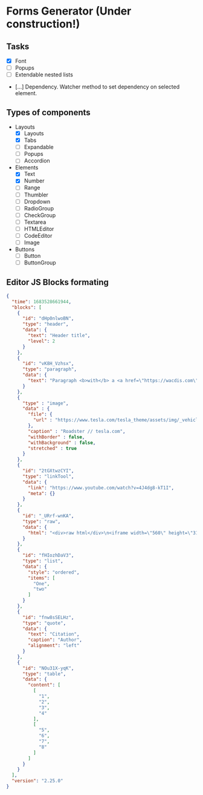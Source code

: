 # Forms Generator (Under construction!)

## Tasks

- [x] Font
- [ ] Popups
- [ ] Extendable nested lists
- […] Dependency. Watcher method to set dependency on selected element.

## Types of components

- Layouts
  - [x] Layouts
  - [x] Tabs
  - [ ] Expandable
  - [ ] Popups
  - [ ] Accordion
- Elements
  - [x] Text
  - [x] Number
  - [ ] Range
  - [ ] Thumbler
  - [ ] Dropdown
  - [ ] RadioGroup
  - [ ] CheckGroup
  - [ ] Textarea
  - [ ] HTMLEditor
  - [ ] CodeEditor
  - [ ] Image
- Buttons
  - [ ] Button
  - [ ] ButtonGroup

## Editor JS Blocks formating

```json
{
  "time": 1683528661944,
  "blocks": [
    {
      "id": "dHp0nlwoBN",
      "type": "header",
      "data": {
        "text": "Header title",
        "level": 2
      }
    },
    {
      "id": "vK8H_Vzhsx",
      "type": "paragraph",
      "data": {
        "text": "Paragraph <b>with</b> a <a href=\"https://wacdis.com\">link</a>"
      }
    },
    {
      "type" : "image",
      "data" : {
        "file": {
          "url" : "https://www.tesla.com/tesla_theme/assets/img/_vehicle_redesign/roadster_and_semi/roadster/hero.jpg"
        },
        "caption" : "Roadster // tesla.com",
        "withBorder" : false,
        "withBackground" : false,
        "stretched" : true
      }
    },
    {
      "id": "2tGXtwzCYI",
      "type": "linkTool",
      "data": {
        "link": "https://www.youtube.com/watch?v=4J4dg8-kT1I",
        "meta": {}
      }
    },
    {
      "id": "_URrf-wnKA",
      "type": "raw",
      "data": {
        "html": "<div>raw html</div>\n<iframe width=\"560\" height=\"315\" src=\"https://www.youtube.com/embed/4J4dg8-kT1I\" title=\"YouTube video player\" frameborder=\"0\" allow=\"accelerometer; autoplay; clipboard-write; encrypted-media; gyroscope; picture-in-picture; web-share\" allowfullscreen></iframe>"
      }
    },
    {
      "id": "fHIozhDaV3",
      "type": "list",
      "data": {
        "style": "ordered",
        "items": [
          "One",
          "two"
        ]
      }
    },
    {
      "id": "fnw8sSELHz",
      "type": "quote",
      "data": {
        "text": "Citation",
        "caption": "Author",
        "alignment": "left"
      }
    },
    {
      "id": "NOu31X-yqK",
      "type": "table",
      "data": {
        "content": [
          [
            "1",
            "2",
            "3",
            "4"
          ],
          [
            "5",
            "6",
            "7",
            "8"
          ]
        ]
      }
    }
  ],
  "version": "2.25.0"
}
```

